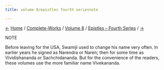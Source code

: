 ```yaml
---
title: volume 8/epistles fourth seriesnote

---
```

<div>

[←](../sayings_and_utterances.htm) [Home](../../../index.htm) /
[Complete-Works](../../complete_works.htm) / [Volume
8](../volume_8_contents.htm) / [Epistles – Fourth
Series](epistles_fourth_series_contents.htm) / [→](001_sir.htm)

  

NOTE

Before leaving for the USA, Swamiji used to change his name very often.
In earlier years he signed as Narendra or Naren; then for some time as
Vividishananda or Sachchidananda. But for the convenience of the
readers, these volumes use the more familiar name Vivekananda.

</div>
